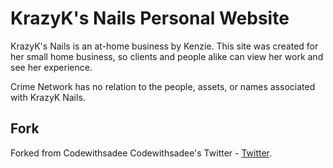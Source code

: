 # KrazyK's Nails Personal Website

KrazyK's Nails is an at-home business by Kenzie. This site was created for her small home business, so clients and people alike can view her work
and see her experience. 

Crime Network has no relation to the people, assets, or names associated with KrazyK Nails.

## Fork

Forked from Codewithsadee
Codewithsadee's Twitter - [Twitter](https://www.x.com/codewithsadee_).
